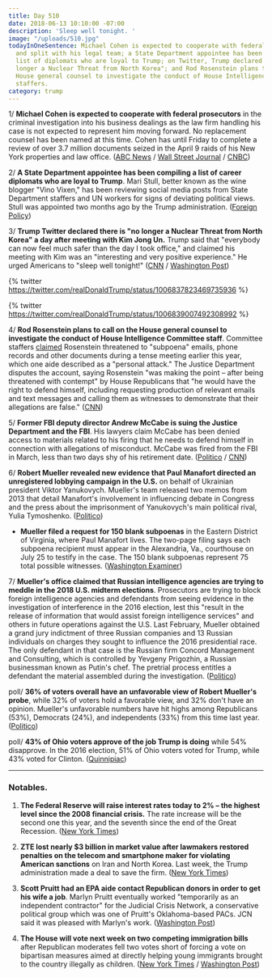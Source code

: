 ```yaml
---
title: Day 510
date: 2018-06-13 10:10:00 -07:00
description: 'Sleep well tonight. '
image: "/uploads/510.jpg"
todayInOneSentence: Michael Cohen is expected to cooperate with federal prosecutors
  and split with his legal team; a State Department appointee has been compiling a
  list of diplomats who are loyal to Trump; on Twitter, Trump declared there is "no
  longer a Nuclear Threat from North Korea"; and Rod Rosenstein plans to call on the
  House general counsel to investigate the conduct of House Intelligence Committee
  staffers.
category: trump
---
```


1/ **Michael Cohen is expected to cooperate with federal prosecutors** in the criminal investigation into his business dealings as the law firm handling his case is not expected to represent him moving forward. No replacement counsel has been named at this time. Cohen has until Friday to complete a review of over 3.7 million documents seized in the April 9 raids of his New York properties and law office. ([ABC News](https://abcnews.go.com/US/trump-lawyer-michael-cohen-cooperate-attorneys-leave-case/story?id=55861988) / [Wall Street Journal](https://www.wsj.com/articles/trump-lawyer-michael-cohens-attorneys-expected-to-quit-his-case-1528903379) / [CNBC](https://www.cnbc.com/2018/06/13/trump-attorney-michael-cohen-expected-to-drop-lawyers.html))

2/ **A State Department appointee has been compiling a list of career diplomats who are loyal to Trump**. Mari Stull, better known as the wine blogger "Vino Vixen," has been reviewing social media posts from State Department staffers and UN workers for signs of deviating political views. Stull was appointed two months ago by the Trump administration. ([Foreign Policy](http://foreignpolicy.com/2018/06/13/trumps-vino-vixen-compiles-loyalty-list-of-u-s-employees-at-u-n-state-mari-stull-political-appointee-state-department-international-organization-united-nations-political-retribution-chaos-dysfunction/))

3/ **Trump Twitter declared there is "no longer a Nuclear Threat from North Korea" a day after meeting with Kim Jong Un.** Trump said that "everybody can now feel much safer than the day I took office," and claimed his meeting with Kim was an "interesting and very positive experience." He urged Americans to "sleep well tonight!" ([CNN](https://www.cnn.com/2018/06/13/politics/trump-north-korea-nuclear-threat/index.html) / [Washington Post](https://www.washingtonpost.com/politics/trump-says-korth-korea-no-longer-a-nuclear-threat-as-he-returns-to-washington/2018/06/13/b1d69566-6ef0-11e8-bf86-a2351b5ece99_story.html?utm_term=.2696cde2b6d8))

{% twitter https://twitter.com/realDonaldTrump/status/1006837823469735936 %}

{% twitter https://twitter.com/realDonaldTrump/status/1006839007492308992 %}

4/ **Rod Rosenstein plans to call on the House general counsel to investigate the conduct of House Intelligence Committee staff**. Committee staffers [claimed](http://www.foxnews.com/politics/2018/06/12/rosenstein-threatened-to-subpoena-gop-led-committee-in-chilling-clash-over-records-emails-show.html) Rosenstein threatened to "subpoena" emails, phone records and other documents during a tense meeting earlier this year, which one aide described as a "personal attack." The Justice Department disputes the account, saying Rosenstein "was making the point – after being threatened with contempt" by House Republicans that "he would have the right to defend himself, including requesting production of relevant emails and text messages and calling them as witnesses to demonstrate that their allegations are false." ([CNN](https://www.cnn.com/2018/06/12/politics/rod-rosenstein-house-investigation/index.html))

5/ **Former FBI deputy director Andrew McCabe is suing the Justice Department and the FBI**. His lawyers claim McCabe has been denied access to materials related to his firing that he needs to defend himself in connection with allegations of misconduct. McCabe was fired from the FBI in March, less than two days shy of his retirement date. ([Politico](https://www.politico.com/story/2018/06/12/andrew-mccabe-justice-department-643386) / [CNN](https://www.cnn.com/2018/06/12/politics/mccabe-doj-lawsuit/index.html))

6/ **Robert Mueller revealed new evidence that Paul Manafort directed an unregistered lobbying campaign in the U.S.** on behalf of Ukrainian president Viktor Yanukovych. Mueller's team released two memos from 2013 that detail Manafort's involvement in influencing debate in Congress and the press about the imprisonment of Yanukovych's main political rival, Yulia Tymoshenko. ([Politico](https://www.politico.com/story/2018/06/12/mueller-manafort-evidence-ukraine-lobbying-643476))

* **Mueller filed a request for 150 blank subpoenas** in the Eastern District of Virginia, where Paul Manafort lives. The two-page filing says each subpoena recipient must appear in the Alexandria, Va., courthouse on July 25 to testify in the case. The 150 blank subpoenas represent 75 total possible witnesses. ([Washington Examiner](https://www.washingtonexaminer.com/news/robert-mueller-files-request-for-150-blank-subpoenas-in-paul-manafort-case))

7/ **Mueller's office claimed that Russian intelligence agencies are trying to meddle in the 2018 U.S. midterm elections**. Prosecutors are trying to block foreign intelligence agencies and defendants from seeing evidence in the investigation of interference in the 2016 election, lest this "result in the release of information that would assist foreign intelligence services" and others in future operations against the U.S. Last February, Mueller obtained a grand jury indictment of three Russian companies and 13 Russian individuals on charges they sought to influence the 2016 presidential race. The only defendant in that case is the Russian firm Concord Management and Consulting, which is controlled by Yevgeny Prigozhin, a Russian businessman known as Putin's chef. The pretrial process entitles a defendant the material assembled during the investigation. ([Politico](https://www.politico.com/story/2018/06/12/mueller-russia-midterms-influence-641851))

poll/ **36% of voters overall have an unfavorable view of Robert Mueller's probe**, while 32% of voters hold a favorable view, and 32% don't have an opinion. Mueller's unfavorable numbers have hit highs among Republicans (53%), Democrats (24%), and independents (33%) from this time last year. ([Politico](https://www.politico.com/story/2018/06/13/mueller-investigation-trump-poll-643491))

poll/ **43% of Ohio voters approve of the job Trump is doing** while 54% disapprove. In the 2016 election, 51% of Ohio voters voted for Trump, while 43% voted for Clinton. ([Quinnipiac](https://poll.qu.edu/ohio/release-detail?ReleaseID=2548))

---

### Notables.

1. **The Federal Reserve will raise interest rates today to 2% – the highest level since the 2008 financial crisis.** The rate increase will be the second one this year, and the seventh since the end of the Great Recession. ([New York Times](https://www.nytimes.com/2018/06/13/us/politics/what-to-watch-as-federal-reserve-prepares-to-raise-interest-rates.html))

2. **ZTE lost nearly $3 billion in market value after lawmakers restored penalties on the telecom and smartphone maker for violating American sanctions** on Iran and North Korea. Last week, the Trump administration made a deal to save the firm. ([New York Times](https://www.nytimes.com/2018/06/13/business/zte-trump-stock-drop.html))

3. **Scott Pruitt had an EPA aide contact Republican donors in order to get his wife a job**. Marlyn Pruitt eventually worked "temporarily as an independent contractor" for the Judicial Crisis Network, a conservative political group which was one of Pruitt's Oklahoma-based PACs. JCN said it was pleased with Marlyn's work. ([Washington Post](https://www.washingtonpost.com/national/health-science/epa-chief-scott-pruitt-tapped-aide-donors-to-help-wife-land-job-at-conservative-group/2018/06/13/f54c87fa-6db1-11e8-afd5-778aca903bbe_story.html?utm_term=.e5d953d6c556))

4. **The House will vote next week on two competing immigration bills** after Republican moderates fell two votes short of forcing a vote on bipartisan measures aimed at directly helping young immigrants brought to the country illegally as children. ([New York Times](https://www.nytimes.com/2018/06/12/us/politics/republicans-immigration-votes.html) / [Washington Post](https://www.washingtonpost.com/powerpost/scalise-warns-of-devastating-impact-as-gop-rebels-near-immigration-deadline/2018/06/12/c1a39a9e-6e45-11e8-bd50-b80389a4e569_story.html))
